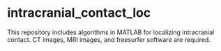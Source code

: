 # intracranial_contact_loc
This repository includes algorithms in MATLAB for localizing intracranial contact. CT images, MRI images, and freesurfer software are required.
